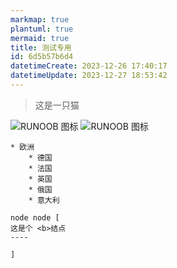```yaml
---
markmap: true
plantuml: true
mermaid: true
title: 测试专用
id: 6d5b57b6d4
datetimeCreate: 2023-12-26 17:40:17
datetimeUpdate: 2023-12-27 18:53:42
---
```

> 这是一只猫

![RUNOOB 图标](/assert/img/testImg.jpg)
![RUNOOB 图标](/assert/img/testImg.jpg)

```mindmap
* 欧洲
	* 德国
	* 法国
	* 英国
	* 俄国
	* 意大利
```

```uml
node node [
这是个 <b>结点
----

]
```